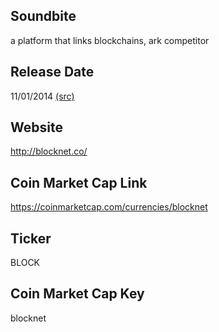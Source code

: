## Soundbite

a platform that links blockchains, ark competitor

## Release Date

11/01/2014 [(src)](https://coinmarketcap.com/currencies/blocknet)

## Website

http://blocknet.co/

## Coin Market Cap Link

https://coinmarketcap.com/currencies/blocknet

## Ticker

BLOCK

## Coin Market Cap Key

blocknet

